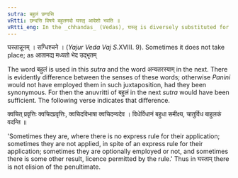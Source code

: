 ```yaml
---
sutra: बहुलं छन्दसि
vRtti: छन्दसि विषये बहुलमदो घस्लृ आदेशो भवति ॥
vRtti_eng: In the _chhandas_ (Vedas), घस्लृ is diversely substituted for अद्.
---
```

घस्तान्नूनम् । सग्धिश्चने । (_Yajur_ _Veda_ _Vaj_ _S_.XVIII. 9). Sometimes it does not take place; as आतामद्य मध्यतो भेद उद्भृतम्

The word बहुलं is used in this _sutra_ and the word अन्यतरस्याम् in the next. There is evidently difference between the senses of these words; otherwise _Panini_ would not have employed them in such juxtaposition, had they been synonymous. For then the anuvritti of बहुलं in the next _sutra_ would have been sufficient. The following verse indicates that difference.

क्वचित् प्रवृत्तिः क्वचिदप्रवृत्तिः, क्वचिदविभाषा क्वचिदन्यदेव ।
विधेर्विधानं बहुधा समीक्ष्य, चातुर्विध बाहुलकं वदन्ति ॥

'Sometimes they are, where there is no express rule for their application; sometimes they are not applied, in spite of an express rule for their application; sometimes they are optionally employed or not, and sometimes there is some other result, licence permitted by the rule.' Thus in घस्ताम् there is not elision of the penultimate.
